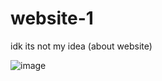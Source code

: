 # website-1
idk its not my idea (about website)

![image](https://github.com/user-attachments/assets/3da77ee2-d07c-4393-aca8-cb3b35de2c52)
